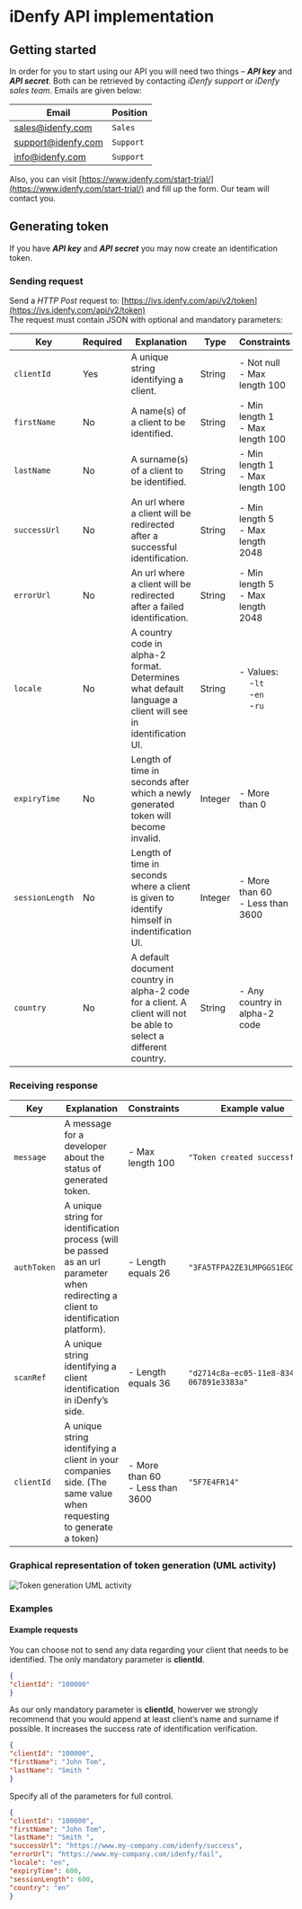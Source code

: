 
# iDenfy API implementation
## Getting started
In order for you to start using our API you will need two things – ***API key*** and ***API secret***. Both can be retrieved by contacting *iDenfy support* or *iDenfy sales team*. Emails are given below:

|Email              |Position                       |
|-------------------|-------------------------------|
|sales@idenfy.com   |`Sales`                        |
|support@idenfy.com |`Support`                      |
|info@idenfy.com    |`Support`                      |

Also, you can visit [https://www.idenfy.com/start-trial/](https://www.idenfy.com/start-trial/) and fill up the form. Our team will contact you.
## Generating token
If you have ***API key*** and ***API secret*** you may now create an identification token.
### Sending request
Send a *HTTP Post* request to: [https://ivs.idenfy.com/api/v2/token](https://ivs.idenfy.com/api/v2/token)<br>
The request must contain JSON with optional and mandatory parameters:

|Key|Required|Explanation|Type|Constraints<img width=/>|Default value|
|-|-|-|-|-|-|
|`clientId`|Yes|A unique string identifying a client.|String|- Not null<br>- Max length 100<img width=750/>|-|
|`firstName`|No|A name(s) of a client to be identified.|String|- Min length 1<br>- Max length 100|-|
|`lastName`|No|A surname(s) of a client to be identified.|String|- Min length 1<br>- Max length 100|-|
|`successUrl`|No|An url where a client will be redirected after a successful identification.|String|- Min length 5<br>- Max length 2048|`https://`<br>`ui.idenfy.com/`<br>`result?status=success`|
|`errorUrl`|No|An url where a client will be redirected after a failed identification.|String|- Min length 5<br>- Max length 2048|`https://`<br>`ui.idenfy.com/`<br>`result?status=fail`|
|`locale`|No|A country code in alpha-2 format. Determines what default language a client will see in identification UI.|String|- Values:<br>&nbsp;&nbsp;&nbsp;&nbsp;-`lt`<br>&nbsp;&nbsp;&nbsp;&nbsp;-`en`<br>&nbsp;&nbsp;&nbsp;&nbsp;-`ru`|`en`|
|`expiryTime`|No|Length of time in seconds after which a newly generated token will become invalid.|Integer|- More than 0|`3600`|
|`sessionLength`|No|Length of time in seconds where a client is given to identify himself in indentification UI.|Integer|- More than 60<br>- Less than 3600|`600`|
|`country`|No|A default document country in alpha-2 code for a client. A client will not be able to select a different country.|String|- Any country in alpha-2 code|`null`|
### Receiving response
|Key|Explanation|Constraints|Example value|
|-|-|-|-|
|`message`|A message for a developer about the status of generated token.|- Max length 100<img width=375/>|`"Token created successfully"`
|`authToken`|A unique string for identification process (will be passed as an url parameter when redirecting a client to identification platform).|- Length equals 26|`"3FA5TFPA2ZE3LMPGGS1EGOJNJE"`
|`scanRef`|A unique string identifying a client identification in iDenfy’s side.|- Length equals 36|`"d2714c8a-ec05-11e8-834f-067891e3383a"`
|`clientId`|A unique string identifying a client in your companies side. (The same value when requesting to generate a token)|- More than 60<br>- Less than 3600|`"5F7E4FR14"`

### Graphical representation of token generation (UML activity)

![Token generation UML activity](https://raw.githubusercontent.com/idenfy/Documentation/master/iDenfy%20documentation.jpg)

### Examples
#### Example requests

You can choose not to send any data regarding your client that needs to be identified. The only mandatory parameter is **clientId**.
```json 
{
"clientId": "100000"
}
```
As our only mandatory parameter is **clientId**, howerver we strongly recommend that you would append at least client’s name and surname if possible. It increases the success rate of identification verification.
```json
{
"clientId": "100000",
"firstName": "John Tom",
"lastName": "Smith "
}
```
Specify all of the parameters for full control.
```json
{
"clientId": "100000",
"firstName": "John Tom",
"lastName": "Smith ",
"successUrl": "https://www.my-company.com/idenfy/success",
"errorUrl": "https://www.my-company.com/idenfy/fail",
"locale": "en",
"expiryTime": 600,
"sessionLength": 600,
"country": "en"
}
```
